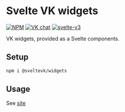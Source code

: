 # Svelte VK widgets

[![NPM][npm]][npm-url]
[![VK chat][chat]][chat-url]
[![svelte-v3][svelte]][svelte-url]

VK widgets, provided as a Svelte components.

## Setup

```sh
npm i @sveltevk/widgets
```

## Usage

See [site][site-url]

[npm]: https://img.shields.io/npm/v/@sveltevk/widgets.svg?color=blue
[npm-url]: https://npmjs.com/package/@sveltevk/widgets
[chat]: https://img.shields.io/badge/VK%20chat-%234a76a8.svg?logo=VK&logoColor=white
[chat-url]: https://vk.me/join/AJQ1d3IXhxgxghIc5PFNiLCd
[svelte]: https://img.shields.io/badge/svelte-v3-blueviolet.svg
[svelte-url]: https://svelte.dev
[license]: https://img.shields.io/github/license/sveltevk/widgets
[license-url]: https://github.com/sveltevk/widgets/blob/master/LICENSE
[site-url]: https://sveltevk.github.io/widgets/
[changelog-url]: https://github.com/sveltevk/widgets/releases
[github-url]: https://github.com/sveltevk/widgets
[repl]: https://img.shields.io/badge/svelte-REPL-red?logoColor=white&style=flat-square
